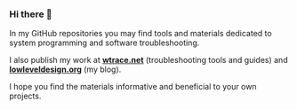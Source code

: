 ### Hi there 👋

In my GitHub repositories you may find tools and materials dedicated to system programming and software troubleshooting.

I also publish my work at **[wtrace.net](https://wtrace.net)** (troubleshooting tools and guides) and **[lowleveldesign.org](https://lowleveldesign.org)** (my blog).

I hope you find the materials informative and beneficial to your own projects.
